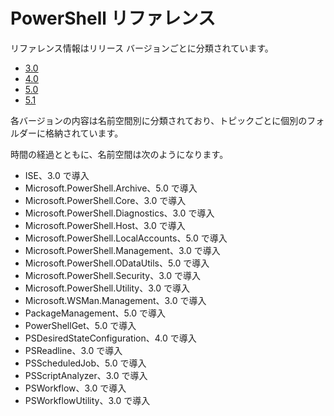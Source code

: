 #  PowerShell リファレンス

リファレンス情報はリリース バージョンごとに分類されています。

- [3.0](3.0/ToC.md)
- [4.0](4.0/ToC.md)
- [5.0](5.0/ToC.md)
- [5.1](5.1/ToC.md)

各バージョンの内容は名前空間別に分類されており、トピックごとに個別のフォルダーに格納されています。

時間の経過とともに、名前空間は次のようになります。

- ISE、3.0 で導入
- Microsoft.PowerShell.Archive、5.0 で導入
- Microsoft.PowerShell.Core、3.0 で導入
- Microsoft.PowerShell.Diagnostics、3.0 で導入
- Microsoft.PowerShell.Host、3.0 で導入
- Microsoft.PowerShell.LocalAccounts、5.0 で導入
- Microsoft.PowerShell.Management、3.0 で導入
- Microsoft.PowerShell.ODataUtils、5.0 で導入
- Microsoft.PowerShell.Security、3.0 で導入
- Microsoft.PowerShell.Utility、3.0 で導入
- Microsoft.WSMan.Management、3.0 で導入
- PackageManagement、5.0 で導入
- PowerShellGet、5.0 で導入
- PSDesiredStateConfiguration、4.0 で導入
- PSReadline、3.0 で導入
- PSScheduledJob、5.0 で導入
- PSScriptAnalyzer、3.0 で導入
- PSWorkflow、3.0 で導入
- PSWorkflowUtility、3.0 で導入


<!--HONumber=Oct16_HO1-->


